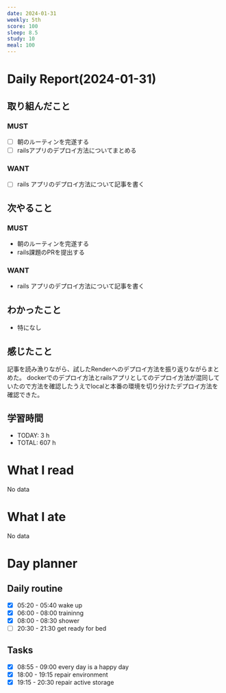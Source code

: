 ```yaml
---
date: 2024-01-31
weekly: 5th
score: 100
sleep: 8.5
study: 10
meal: 100
---
```

# Daily Report(2024-01-31)
## 取り組んだこと
### MUST
- [ ] 朝のルーティンを完遂する
- [ ] railsアプリのデプロイ方法についてまとめる
### WANT
- [ ] rails アプリのデプロイ方法について記事を書く
## 次やること
### MUST
- 朝のルーティンを完遂する
- rails課題のPRを提出する
### WANT
- rails アプリのデプロイ方法について記事を書く
## わかったこと
- 特になし
## 感じたこと
記事を読み漁りながら、試したRenderへのデプロイ方法を振り返りながらまとめた。
dockerでのデプロイ方法とrailsアプリとしてのデプロイ方法が混同していたので方法を確認したうえでlocalと本番の環境を切り分けたデプロイ方法を確認できた。
## 学習時間
- TODAY: 3 h
- TOTAL: 607 h
# What I read
No data
# What I ate
No data
# Day planner
## Daily routine
- [x] 05:20 - 05:40 wake up
- [x] 06:00 - 08:00 traininng
- [x] 08:00 - 08:30 shower
- [ ] 20:30 - 21:30 get ready for bed
## Tasks
- [x] 08:55 - 09:00 every day is a happy day
- [x] 18:00 - 19:15 repair environment
- [x] 19:15 - 20:30 repair active storage
